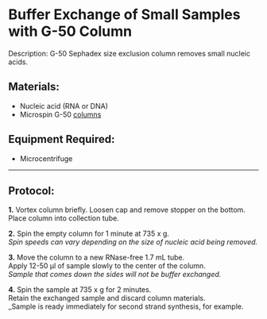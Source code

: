 Buffer Exchange of Small Samples with G-50 Column
================================================================================
Description: G-50 Sephadex size exclusion column removes small nucleic acids.

Materials:
--------------------------------------------------------------------------------
  * Nucleic acid (RNA or DNA)
  * Microspin G-50 [columns](https://www.cytivalifesciences.com/en/us/shop/molecular-biology/purification/gel-filtration-columns/illustra-microspin-g-50-columns-p-00056)

Equipment Required:
--------------------------------------------------------------------------------
  * Microcentrifuge
  
___
Protocol:
--------------------------------------------------------------------------------
**1.** Vortex column briefly. Loosen cap and remove stopper on the bottom.<br/>
Place column into collection tube.

**2.** Spin the empty column for 1 minute at 735 x g.<br/>
_Spin speeds can vary depending on the size of nucleic acid being removed._
 
**3.** Move the column to a new RNase-free 1.7 mL tube.<br/>
Apply 12-50 µl of sample slowly to the center of the column.<br/>
_Sample that comes down the sides will not be buffer exchanged._

**4.** Spin the sample at 735 x g for 2 minutes.<br/>
Retain the exchanged sample and discard column materials.<br/>
_Sample is ready immediately for second strand synthesis, for example.

  
<!-- The text below creates dropdown lists for links to next steps or hyperlinks -->
